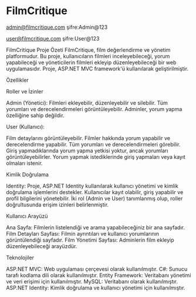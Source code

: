 # FilmCritique
admin@filmcritique.com  şifre:Admin@123

user@filmcritique.com   şifre:User@123



FilmCritique
Proje Özeti
FilmCritique, film değerlendirme ve yönetim platformudur. Bu proje, kullanıcıların filmleri inceleyebileceği, yorum yapabileceği ve yöneticilerin filmleri ekleyip düzenleyebileceği bir web uygulamasıdır. Proje, ASP.NET MVC framework'ü kullanılarak geliştirilmiştir.

Özellikler

Roller ve İzinler

Admin (Yönetici):
Filmleri ekleyebilir, düzenleyebilir ve silebilir.
Tüm yorumları ve derecelendirmeleri görüntüleyebilir.
Adminler, yorum yapma özelliğine sahip değildir.


User (Kullanıcı):

Film detaylarını görüntüleyebilir.
Filmler hakkında yorum yapabilir ve derecelendirme yapabilir.
Tüm yorumları ve derecelendirmeleri görebilir.
Giriş yapmadıklarında yorum yapma yetkisi yoktur, ancak yorumları görüntüleyebilirler. Yorum yapmak istediklerinde giriş yapmaları veya kayıt olmaları istenir.


Kimlik Doğrulama

Identity: Proje, ASP.NET Identity kullanılarak kullanıcı yönetimi ve kimlik doğrulama işlemlerini destekler. Kullanıcılar kayıt olabilir, giriş yapabilir ve profil bilgilerini yönetebilir. İki rol (Admin ve User) tanımlanmış olup, roller doğrultusunda erişim izinleri belirlenmiştir.


Kullanıcı Arayüzü

Ana Sayfa: Filmlerin listelendiği ve arama yapabileceğiniz bir ana sayfadır.
Film Detayları Sayfası: Filmin ayrıntıları ve kullanıcı yorumlarının görüntülendiği sayfadır.
Film Yönetimi Sayfası: Adminlerin film ekleyip düzenleyebileceği arayüzdür.


Teknolojiler

ASP.NET MVC: Web uygulaması çerçevesi olarak kullanılmıştır.
C#: Sunucu tarafı kodlama dili olarak kullanılmıştır.
Entity Framework: Veritabanı yönetimi ve veri erişimi için kullanılmıştır.
MySQL: Veritabanı olarak kullanılmıştır.
ASP.NET Identity: Kimlik doğrulama ve kullanıcı yönetimi için kullanılmıştır.


